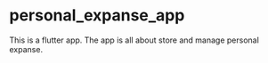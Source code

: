 # personal_expanse_app
 This is a flutter app. The app is all about store and manage personal expanse.
